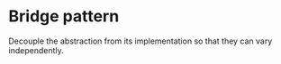 # Bridge pattern

Decouple the abstraction from its implementation so that they can vary independently.